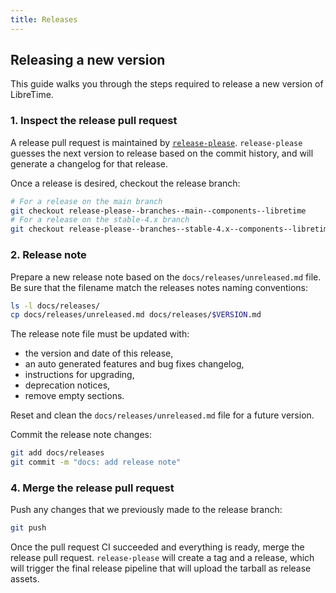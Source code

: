 ```yaml
---
title: Releases
---
```


## Releasing a new version

This guide walks you through the steps required to release a new version of LibreTime.

### 1. Inspect the release pull request

A release pull request is maintained by [`release-please`](https://github.com/googleapis/release-please). `release-please` guesses the next version to release based on the commit history, and will generate a changelog for that release.

Once a release is desired, checkout the release branch:

```bash
# For a release on the main branch
git checkout release-please--branches--main--components--libretime
# For a release on the stable-4.x branch
git checkout release-please--branches--stable-4.x--components--libretime
```

### 2. Release note

Prepare a new release note based on the `docs/releases/unreleased.md` file. Be sure that
the filename match the releases notes naming conventions:

```bash
ls -l docs/releases/
cp docs/releases/unreleased.md docs/releases/$VERSION.md
```

The release note file must be updated with:

- the version and date of this release,
- an auto generated features and bug fixes changelog,
- instructions for upgrading,
- deprecation notices,
- remove empty sections.

Reset and clean the `docs/releases/unreleased.md` file for a future version.

Commit the release note changes:

```bash
git add docs/releases
git commit -m "docs: add release note"
```

### 4. Merge the release pull request

Push any changes that we previously made to the release branch:

```bash
git push
```

Once the pull request CI succeeded and everything is ready, merge the release pull request. `release-please` will create a tag and a release, which will trigger the final release pipeline that will upload the tarball as release assets.
